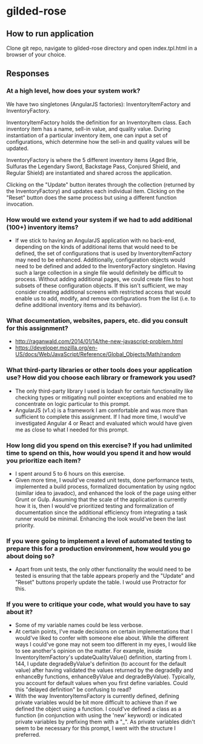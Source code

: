 # gilded-rose

## How to run application

Clone git repo, navigate to gilded-rose directory and open index.tpl.html in a browser of your choice.

## Responses
### At a high level, how does your system work?

We have two singletones (AngularJS factories): InventoryItemFactory and InventoryFactory.

InventoryItemFactory holds the definition for an InventoryItem class. Each inventory item has a name, sell-in value, and quality value. During instantiation of a particular inventory item, one can input a set of configurations, which determine how the sell-in and quality values will be updated.

InventoryFactory is where the 5 different inventory items (Aged Brie, Sulfuras the Legendary Sword, Backstage Pass, Conjured Shield, and Regular Shield) are instantiated and shared across the application. 

Clicking on the "Update" button iterates through the collection (returned by the InventoryFactory) and updates each individual item. Clicking on the "Reset" button does the same process but using a different function invocation.

### How would we extend your system if we had to add additional (100+) inventory items?

  * If we stick to having an AngularJS application with no back-end, depending on the kinds of additional items that would need to be defined, the set of configurations that is used by InventoryItemFactory may need to be enhanced. Additionally, configuration objects would need to be defined and added to the InventoryFactory singleton. Having such a large collection in a single file would definitely be difficult to process. Without adding additional pages, we could create files to host subsets of these configuration objects. If this isn't sufficient, we may consider creating additional screens with restricted access that would enable us to add, modify, and remove configurations from the list (i.e. to define additional inventory items and its behavior).

### What documentation, websites, papers, etc. did you consult for this assignment?
  * http://raganwald.com/2014/01/14/the-new-javascript-problem.html
  * https://developer.mozilla.org/en-US/docs/Web/JavaScript/Reference/Global_Objects/Math/random

### What third-­party libraries or other tools does your application use? How did you choose each library or framework you used?
  * The only third-party library I used is lodash for certain functionality like checking types or mitigating null pointer exceptions and enabled me to concentrate on logic particular to this prompt.
  * AngularJS (v1.x) is a framework I am comfortable and was more than sufficient to complete this assignment. If I had more time, I would've investigated Angular 4 or React and evaluated which would have given me as close to what I needed for this prompt.

### How long did you spend on this exercise? If you had unlimited time to spend on this, how would you spend it and how would you prioritize each item?
  * I spent around 5 to 6 hours on this exercise.
  * Given more time, I would've created unit tests, done performance tests, implemented a build process, formalized documentation by using ngdoc (similar idea to javadoc), and enhanced the look of the page using either Grunt or Gulp. Assuming that the scale of the application is currently how it is, then I would've prioritized testing and formalization of documentation since the additional efficiency from integrating a task runner would be minimal. Enhancing the look would've been the last priority.

### If you were going to implement a level of automated testing to prepare this for a production environment, how would you go about doing so?

  * Apart from unit tests, the only other functionality the would need to be tested is ensuring that the table appears properly and the "Update" and "Reset" buttons properly update the table. I would use Protractor for this.

### If you were to critique your code, what would you have to say about it?
  * Some of my variable names could be less verbose.
  * At certain points, I've made decisions on certain implementations that I would've liked to confer with someone else about. While the different ways I could've gone may not seem too different in my eyes, I would like to see another's opinion on the matter. For example, inside InventoryItemFactory's updateQualityValue() definition, starting from l. 144, I update degradeByValue's definition (to account for the default value) after having validated the values returned by the degradeBy and enhanceBy functions, enhanceByValue and degradeByValue). Typically, you account for default values when you first define variables. Could this "delayed definition" be confusing to read?
  * With the way InventoryItemsFactory is currently defined, defining private variables would be bit more difficult to achieve than if we defined the object using a function. I could've defined a class as a function (in conjunction with using the 'new' keyword) or indicated private variables by prefixing them with a "_". As private variables didn't seem to be necessary for this prompt, I went with the structure I preferred.